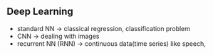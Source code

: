 ## Deep Learning
- standard NN -> classical regression, classification problem
- CNN -> dealing with images
- recurrent NN (RNN) -> continuous data(time series) like speech,
